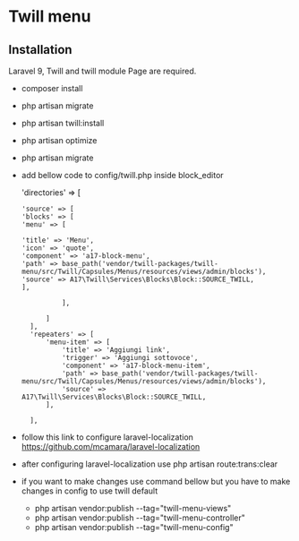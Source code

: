 # Twill menu



## Installation

Laravel 9, Twill and twill module Page are required.

- composer install
- php artisan migrate
- php artisan twill:install
- php artisan optimize
- php artisan migrate

- add bellow code to config/twill.php inside block_editor
 
    'directories' => [

      'source' => [
      'blocks' => [
      'menu' => [

      'title' => 'Menu',
      'icon' => 'quote',
      'component' => 'a17-block-menu',
      'path' => base_path('vendor/twill-packages/twill-menu/src/Twill/Capsules/Menus/resources/views/admin/blocks'),
      'source' => A17\Twill\Services\Blocks\Block::SOURCE_TWILL,
      ],

                ],

            ]
        ],
        'repeaters' => [
            'menu-item' => [
                'title' => 'Aggiungi link',
                'trigger' => 'Aggiungi sottovoce',
                'component' => 'a17-block-menu-item',
                'path' => base_path('vendor/twill-packages/twill-menu/src/Twill/Capsules/Menus/resources/views/admin/blocks'),
                'source' => A17\Twill\Services\Blocks\Block::SOURCE_TWILL,
            ],

        ],

- follow this link to configure laravel-localization
   https://github.com/mcamara/laravel-localization
- after configuring laravel-localization use 
 php artisan route:trans:clear
- if you want to make changes use command bellow but you have to make changes in config to use twill default 
  
  - php artisan vendor:publish  --tag="twill-menu-views"
  - php artisan vendor:publish  --tag="twill-menu-controller"
  - php artisan vendor:publish  --tag="twill-menu-config"
